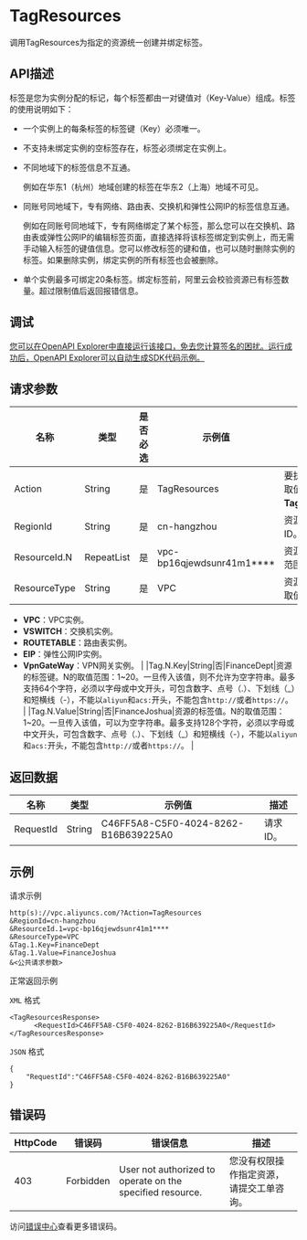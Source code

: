 # TagResources

调用TagResources为指定的资源统一创建并绑定标签。

## API描述

标签是您为实例分配的标记，每个标签都由一对键值对（Key-Value）组成。标签的使用说明如下：

-   一个实例上的每条标签的标签键（Key）必须唯一。
-   不支持未绑定实例的空标签存在，标签必须绑定在实例上。
-   不同地域下的标签信息不互通。

    例如在华东1（杭州）地域创建的标签在华东2（上海）地域不可见。

-   同账号同地域下，专有网络、路由表、交换机和弹性公网IP的标签信息互通。

    例如在同账号同地域下，专有网络绑定了某个标签，那么您可以在交换机、路由表或弹性公网IP的编辑标签页面，直接选择将该标签绑定到实例上，而无需手动输入标签的键值信息。您可以修改标签的键和值，也可以随时删除实例的标签。如果删除实例，绑定实例的所有标签也会被删除。

-   单个实例最多可绑定20条标签。绑定标签前，阿里云会校验资源已有标签数量。超过限制值后返回报错信息。

## 调试

[您可以在OpenAPI Explorer中直接运行该接口，免去您计算签名的困扰。运行成功后，OpenAPI Explorer可以自动生成SDK代码示例。](https://api.aliyun.com/#product=Vpc&api=TagResources&type=RPC&version=2016-04-28)

## 请求参数

|名称|类型|是否必选|示例值|描述|
|--|--|----|---|--|
|Action|String|是|TagResources|要执行的操作，取值：**TagResources**。 |
|RegionId|String|是|cn-hangzhou|资源所属的地域ID。 |
|ResourceId.N|RepeatList|是|vpc-bp16qjewdsunr41m1\*\*\*\*|资源ID，N的取值范围为 1~20。 |
|ResourceType|String|是|VPC|资源类型定义，取值：

 -   **VPC**：VPC实例。
-   **VSWITCH**：交换机实例。
-   **ROUTETABLE**：路由表实例。
-   **EIP**：弹性公网IP实例。
-   **VpnGateWay**：VPN网关实例。 |
|Tag.N.Key|String|否|FinanceDept|资源的标签键。N的取值范围：1~20。一旦传入该值，则不允许为空字符串。最多支持64个字符，必须以字母或中文开头，可包含数字、点号（.）、下划线（\_）和短横线（-），不能以`aliyun`和`acs:`开头，不能包含`http://`或者`https://`。 |
|Tag.N.Value|String|否|FinanceJoshua|资源的标签值。N的取值范围：1~20。一旦传入该值，可以为空字符串。最多支持128个字符，必须以字母或中文开头，可包含数字、点号（.）、下划线（\_）和短横线（-），不能以`aliyun`和`acs:`开头，不能包含`http://`或者`https://`。 |

## 返回数据

|名称|类型|示例值|描述|
|--|--|---|--|
|RequestId|String|C46FF5A8-C5F0-4024-8262-B16B639225A0|请求ID。 |

## 示例

请求示例

```
http(s)://vpc.aliyuncs.com/?Action=TagResources
&RegionId=cn-hangzhou
&ResourceId.1=vpc-bp16qjewdsunr41m1****
&ResourceType=VPC
&Tag.1.Key=FinanceDept
&Tag.1.Value=FinanceJoshua
&<公共请求参数>
```

正常返回示例

`XML` 格式

```
<TagResourcesResponse>
      <RequestId>C46FF5A8-C5F0-4024-8262-B16B639225A0</RequestId>
</TagResourcesResponse>
```

`JSON` 格式

```
{
	"RequestId":"C46FF5A8-C5F0-4024-8262-B16B639225A0"
}
```

## 错误码

|HttpCode|错误码|错误信息|描述|
|--------|---|----|--|
|403|Forbidden|User not authorized to operate on the specified resource.|您没有权限操作指定资源，请提交工单咨询。|

访问[错误中心](https://error-center.alibabacloud.com/status/product/Vpc)查看更多错误码。

